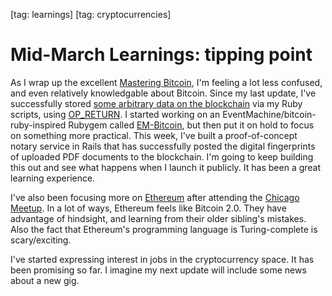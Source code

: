 [tag: learnings]
[tag: cryptocurrencies]

# Mid-March Learnings: tipping point

As I wrap up the excellent [Mastering Bitcoin](http://shop.oreilly.com/product/0636920032281.do), I'm feeling a lot less confused, and even relatively knowledgable about Bitcoin. Since my last update, I've successfully stored [some arbitrary data on the blockchain](https://blockchain.info/tx/a5f7a7fc760f159411e9797321a7c9842d964c218dd2f5261d4c5bd59ce705c3) via my Ruby scripts, using [OP_RETURN](https://en.bitcoin.it/wiki/OP_RETURN). I started working on an EventMachine/bitcoin-ruby-inspired Rubygem called [EM-Bitcoin](https://github.com/redsquirrel/em-bitcoin), but then put it on hold to focus on something more practical. This week, I've built a proof-of-concept notary service in Rails that has successfully posted the digital fingerprints of uploaded PDF documents to the blockchain. I'm going to keep building this out and see what happens when I launch it publicly. It has been a great learning experience.

I've also been focusing more on [Ethereum](https://github.com/ethereum/wiki/wiki/White-Paper) after attending the [Chicago Meetup](http://www.meetup.com/Chicago-Ethereum-Meetup/events/229318593/). In a lot of ways, Ethereum feels like Bitcoin 2.0. They have advantage of hindsight, and learning from their older sibling's mistakes. Also the fact that Ethereum's programming language is Turing-complete is scary/exciting.

I've started expressing interest in jobs in the cryptocurrency space. It has been promising so far. I imagine my next update will include some news about a new gig.
